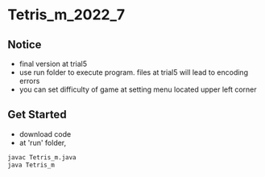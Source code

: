 # Tetris_m_2022_7

## Notice
- final version at trial5
- use run folder to execute program. files at trial5 will lead to encoding errors
- you can set difficulty of game at setting menu located upper left corner 

## Get Started
- download code
- at 'run' folder,
```bash
javac Tetris_m.java
java Tetris_m
```